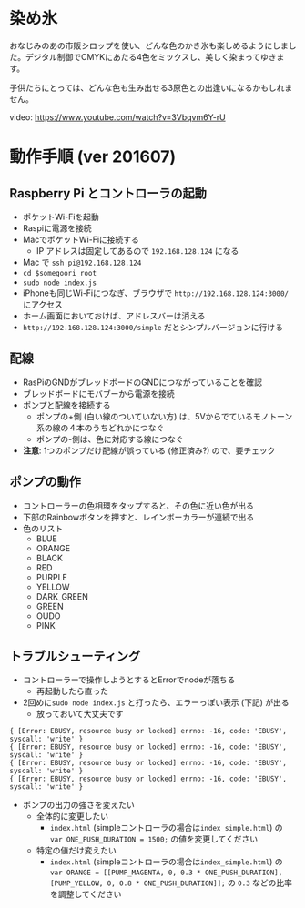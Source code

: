 # 染め氷

おなじみのあの市販シロップを使い、どんな色のかき氷も楽しめるようにしました。デジタル制御でCMYKにあたる4色をミックスし、美しく染まってゆきます。

子供たちにとっては、どんな色も生み出せる3原色との出逢いになるかもしれません。

video: https://www.youtube.com/watch?v=3Vbqvm6Y-rU

# 動作手順 (ver 201607)

## Raspberry Pi とコントローラの起動
- ポケットWi-Fiを起動
- Raspiに電源を接続
- MacでポケットWi-Fiに接続する
	- IP アドレスは固定してあるので `192.168.128.124` になる
- Mac で `ssh pi@192.168.128.124` 
- `cd $somegoori_root`
- `sudo node index.js`
- iPhoneも同じWi-Fiにつなぎ、ブラウザで `http://192.168.128.124:3000/` にアクセス
- ホーム画面においておけば、アドレスバーは消える
- `http://192.168.128.124:3000/simple` だとシンプルバージョンに行ける

## 配線
- RasPiのGNDがブレッドボードのGNDにつながっていることを確認
- ブレッドボードにモバブーから電源を接続
- ポンプと配線を接続する
	- ポンプの+側 (白い線のついていない方) は、5Vからでているモノトーン系の線の４本のうちどれかにつなぐ
	- ポンプの-側は、色に対応する線につなぐ
- **注意**: 1つのポンプだけ配線が誤っている (修正済み?) ので、要チェック 

## ポンプの動作
- コントローラーの色相環をタップすると、その色に近い色が出る
- 下部のRainbowボタンを押すと、レインボーカラーが連続で出る
- 色のリスト
	- BLUE
	- ORANGE
	- BLACK
	- RED
	- PURPLE
	- YELLOW
	- DARK_GREEN
	- GREEN
	- OUDO
	- PINK 

## トラブルシューティング
- コントローラーで操作しようとするとErrorでnodeが落ちる
	- 再起動したら直った
- 2回めに`sudo node index.js` と打ったら、エラーっぽい表示 (下記) が出る
	- 放っておいて大丈夫です
```
{ [Error: EBUSY, resource busy or locked] errno: -16, code: 'EBUSY', syscall: 'write' }
{ [Error: EBUSY, resource busy or locked] errno: -16, code: 'EBUSY', syscall: 'write' }
{ [Error: EBUSY, resource busy or locked] errno: -16, code: 'EBUSY', syscall: 'write' }
{ [Error: EBUSY, resource busy or locked] errno: -16, code: 'EBUSY', syscall: 'write' }
```
- ポンプの出力の強さを変えたい
	- 全体的に変更したい
		-  `index.html` (simpleコントローラの場合は`index_simple.html`) の `var ONE_PUSH_DURATION = 1500;` の値を変更してください
	- 特定の値だけ変えたい
		- `index.html` (simpleコントローラの場合は`index_simple.html`) の `var ORANGE = [[PUMP_MAGENTA, 0, 0.3 * ONE_PUSH_DURATION], [PUMP_YELLOW, 0, 0.8 * ONE_PUSH_DURATION]];` の `0.3` などの比率を調整してください
